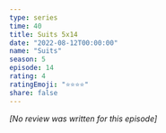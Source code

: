 ```yaml
---
type: series
time: 40
title: Suits 5x14
date: "2022-08-12T00:00:00"
name: "Suits"
season: 5
episode: 14
rating: 4
ratingEmoji: "⭐️⭐️⭐️⭐️"
share: false
---
```


*[No review was written for this episode]*
